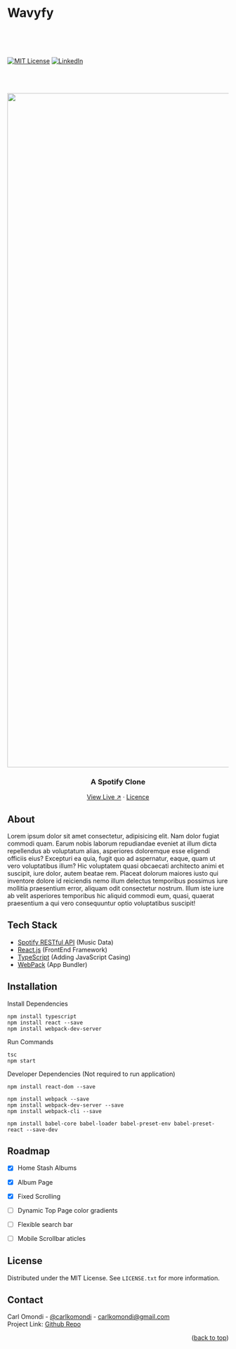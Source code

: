 


<!-- PROJECT LOGO -->
# Wavyfy
<br>
<br>
<br>

[![MIT License][license-shield]][license]
[![LinkedIn][linkedin-shield]][linkedin]

<br>
<br>
<br>


<div align="center">

  <img width="1536" alt="project" src="https://user-images.githubusercontent.com/98195031/172065375-cad90296-57a0-41af-9beb-f6a9ea199ace.png">

  <h3 align="center">A Spotify Clone</h3>

  <div align="center">
    <a target="_blank" href="https://wavyfy.web.app">View Live &#8599;</a> ·
    <a href="https://github.com/ckomondi/wordscrambler/blob/master/LICENSE.txt">Licence</a>
  </div>

</div>


## About

Lorem ipsum dolor sit amet consectetur, adipisicing elit. Nam dolor fugiat commodi quam. Earum nobis laborum repudiandae eveniet at illum dicta repellendus ab voluptatum alias, asperiores doloremque esse eligendi officiis eius? Excepturi ea quia, fugit quo ad aspernatur, eaque, quam ut vero voluptatibus illum? Hic voluptatem quasi obcaecati architecto animi et suscipit, iure dolor, autem beatae rem. Placeat dolorum maiores iusto qui inventore dolore id reiciendis nemo illum delectus temporibus possimus iure mollitia praesentium error, aliquam odit consectetur nostrum. Illum iste iure ab velit asperiores temporibus hic aliquid commodi eum, quasi, quaerat praesentium a qui vero consequuntur optio voluptatibus suscipit!


## Tech Stack

* [Spotify RESTful API](https://developer.spotify.com/documentation/web-api) (Music Data)
* [React.js](https://reactjs.org/) (FrontEnd Framework)
* [TypeScript](https://www.typescriptlang.org/) (Adding JavaScript Casing)
* [WebPack](https://webpack.js.org/) (App Bundler)



## Installation

Install Dependencies
```
npm install typescript
npm install react --save
npm install webpack-dev-server
```

Run Commands
``` 
tsc
npm start
```

Developer Dependencies (Not required to run application)
```
npm install react-dom --save

npm install webpack --save
npm install webpack-dev-server --save
npm install webpack-cli --save

npm install babel-core babel-loader babel-preset-env babel-preset-react --save-dev
```


## Roadmap

- [x] Home Stash Albums
- [x] Album Page
- [x] Fixed Scrolling
- [ ] Dynamic Top Page color gradients
- [ ] Flexible search bar
- [ ] Mobile Scrollbar aticles



## License
Distributed under the MIT License. See `LICENSE.txt` for more information.


## Contact

Carl Omondi - [@carlkomondi](https://www.linkedin.com/in/carlkomondi/) - carlkomondi@gmail.com <br>
Project Link: [Github Repo](https://github.com/ckomondi/wordscrambler)


<p align="right">(<a href="#top">back to top</a>)</p>


<!-- MARKDOWN LINKS & IMAGES -->
[license-shield]: https://img.shields.io/github/license/othneildrew/Best-README-Template.svg?style=for-the-badge
[license]: https://github.com/ckomondi/template-react-app/blob/master/LICENSE.txt

[linkedin-shield]: https://img.shields.io/badge/-LinkedIn-black.svg?style=for-the-badge&logo=linkedin&colorB=555
[linkedin]: https://linkedin.com/in/carlkomondi



